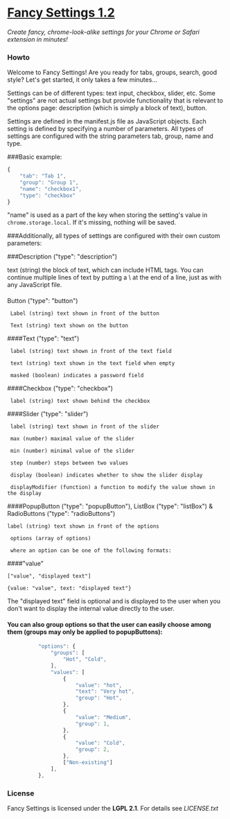 # [Fancy Settings 1.2](https://github.com/frankkohlhepp/fancy-settings)
*Create fancy, chrome-look-alike settings for your Chrome or Safari extension in minutes!*

### Howto
Welcome to Fancy Settings! Are you ready for tabs, groups, search, good style?
Let's get started, it only takes a few minutes...

Settings can be of different types: text input, checkbox, slider, etc. Some "settings" are not actual settings but provide functionality that is relevant to the options page: description (which is simply a block of text), button.

Settings are defined in the manifest.js file as JavaScript objects. Each setting is defined by specifying a number of parameters. All types of settings are configured with the string parameters tab, group, name and type.

###Basic example:
```javascript
{
    "tab": "Tab 1",
    "group": "Group 1",
    "name": "checkbox1",
    "type": "checkbox"
}
```

"name" is used as a part of the key when storing the setting's value in
`chrome.storage.local`.
If it's missing, nothing will be saved.

###Additionally, all types of settings are configured with their own custom parameters:

###Description ("type": "description")

text (string) the block of text, which can include HTML tags. You can continue multiple lines of text by putting a \ at the end of a line, just as with any JavaScript file.

####
Button ("type": "button")
```
 Label (string) text shown in front of the button

 Text (string) text shown on the button
```

####Text ("type": "text")
```
 label (string) text shown in front of the text field

 text (string) text shown in the text field when empty

 masked (boolean) indicates a password field
```

####Checkbox ("type": "checkbox")
```
 label (string) text shown behind the checkbox
```

####Slider ("type": "slider")
```
 label (string) text shown in front of the slider

 max (number) maximal value of the slider

 min (number) minimal value of the slider

 step (number) steps between two values

 display (boolean) indicates whether to show the slider display

 displayModifier (function) a function to modify the value shown in the display
```

####PopupButton ("type": "popupButton"), ListBox ("type": "listBox") & RadioButtons ("type": "radioButtons")
```
label (string) text shown in front of the options

 options (array of options)

 where an option can be one of the following formats:
```

####"value"
```
["value", "displayed text"]

{value: "value", text: "displayed text"}
```
The "displayed text" field is optional and is displayed to the user when you don't want to display the internal value directly to the user.

#### You can also group options so that the user can easily choose among them (groups may only be applied to popupButtons):

```javascript
          "options": {
              "groups": [
                  "Hot", "Cold",
              ],
              "values": [
                  {
                      "value": "hot",
                      "text": "Very hot",
                      "group": "Hot",
                  },
                  {
                      "value": "Medium",
                      "group": 1,
                  },
                  {
                      "value": "Cold",
                      "group": 2,
                  },
                  ["Non-existing"]
              ],
          },

```

### License
Fancy Settings is licensed under the **LGPL 2.1**.
For details see *LICENSE.txt*
